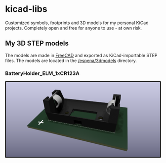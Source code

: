 # kicad-libs

Customized symbols, footprints and 3D models for my personal KiCad projects. Completely open and free for anyone to use - at own risk.

## My 3D STEP models

The models are made in [FreeCAD](https://www.freecad.org/) and exported as KiCad-importable STEP files. The models are located in the [/espena/3dmodels](/espena/3dmodels) directory.

### BatteryHolder_ELM_1xCR123A

![3D rendering](/espena/renderings/BatteryHolder_ELM_1xCR123A.png?raw=true "BatteryHolder_ELM_1xCR123A")


